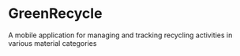 # GreenRecycle
A mobile application for managing and tracking recycling activities in various material categories
